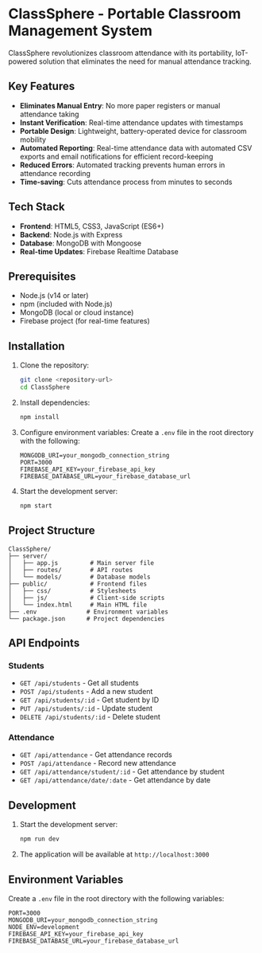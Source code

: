 # ClassSphere - Portable Classroom Management System

ClassSphere revolutionizes classroom attendance with its portability, IoT-powered solution that eliminates the need for manual attendance tracking. 

## Key Features

- **Eliminates Manual Entry**: No more paper registers or manual attendance taking
- **Instant Verification**: Real-time attendance updates with timestamps
- **Portable Design**: Lightweight, battery-operated device for classroom mobility
- **Automated Reporting**: Real-time attendance data with automated CSV exports and email notifications for efficient record-keeping
- **Reduced Errors**: Automated tracking prevents human errors in attendance recording
- **Time-saving**: Cuts attendance process from minutes to seconds


## Tech Stack

- **Frontend**: HTML5, CSS3, JavaScript (ES6+)
- **Backend**: Node.js with Express
- **Database**: MongoDB with Mongoose
- **Real-time Updates**: Firebase Realtime Database

## Prerequisites

- Node.js (v14 or later)
- npm (included with Node.js)
- MongoDB (local or cloud instance)
- Firebase project (for real-time features)

## Installation

1. Clone the repository:
   ```bash
   git clone <repository-url>
   cd ClassSphere
   ```

2. Install dependencies:
   ```bash
   npm install
   ```

3. Configure environment variables:
   Create a `.env` file in the root directory with the following:
   ```
   MONGODB_URI=your_mongodb_connection_string
   PORT=3000
   FIREBASE_API_KEY=your_firebase_api_key
   FIREBASE_DATABASE_URL=your_firebase_database_url
   ```

4. Start the development server:
   ```bash
   npm start
   ```

## Project Structure

```
ClassSphere/
├── server/
│   ├── app.js         # Main server file
│   ├── routes/        # API routes
│   └── models/        # Database models
├── public/            # Frontend files
│   ├── css/           # Stylesheets
│   ├── js/            # Client-side scripts
│   └── index.html     # Main HTML file
├── .env              # Environment variables
└── package.json      # Project dependencies
```

## API Endpoints


### Students
- `GET /api/students` - Get all students
- `POST /api/students` - Add a new student
- `GET /api/students/:id` - Get student by ID
- `PUT /api/students/:id` - Update student
- `DELETE /api/students/:id` - Delete student

### Attendance
- `GET /api/attendance` - Get attendance records
- `POST /api/attendance` - Record new attendance
- `GET /api/attendance/student/:id` - Get attendance by student
- `GET /api/attendance/date/:date` - Get attendance by date

## Development

1. Start the development server:
   ```bash
   npm run dev
   ```

2. The application will be available at `http://localhost:3000`

## Environment Variables

Create a `.env` file in the root directory with the following variables:

```
PORT=3000
MONGODB_URI=your_mongodb_connection_string
NODE_ENV=development
FIREBASE_API_KEY=your_firebase_api_key
FIREBASE_DATABASE_URL=your_firebase_database_url
```

